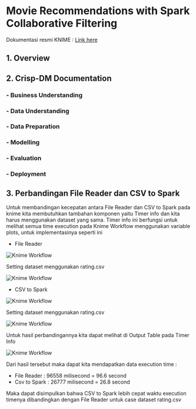 # Movie Recommendations with Spark Collaborative Filtering
Dokumentasi resmi KNIME : [Link here](https://www.knime.com/blog/movie-recommendations-with-spark-collaborative-filtering)

## 1. Overview


## 2. Crisp-DM Documentation

### - Business Understanding


### - Data Understanding


### - Data Preparation


### - Modelling


### - Evaluation


### - Deployment

## 3. Perbandingan File Reader dan CSV to Spark 
Untuk membandingan kecepatan antara File Reader dan CSV to Spark pada knime kita membutuhkan tambahan komponen yaitu Timer info dan kita harus menggunakan dataset yang sama. Timer info ini berfungsi untuk melihat semua time execution pada Knime Workflow menggunakan variable plots, untuk implementasinya seperti ini

- File Reader

![Knime Workflow](Dokumentasi/filereader.PNG)

Setting dataset menggunakan rating.csv

![Knime Workflow](Dokumentasi/filereader_option.PNG)

- CSV to Spark

![Knime Workflow](Dokumentasi/csvtospark.PNG)

Setting dataset menggunakan rating.csv

![Knime Workflow](Dokumentasi/csvtospark_option.PNG)


Untuk hasil perbandingannya kita dapat melihat di Output Table pada Timer Info

![Knime Workflow](Dokumentasi/hasilperbandingan.PNG)

Dari hasil tersebut maka dapat kita mendapatkan data execution time :
- File Reader  : 96558 milisecond = 96.6 second
- Csv to Spark : 26777 milisecond = 26.8 second

Maka dapat disimpulkan bahwa CSV to Spark lebih cepat waktu execution timenya dibandingkan dengan File Reader untuk case dataset rating.csv


